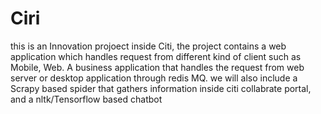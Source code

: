 # Ciri
this is an Innovation projoect inside Citi, the project contains a web application which handles request from different kind of client
such as Mobile, Web. A business application that handles the request from web server or desktop application through redis MQ.
we will also include a Scrapy based spider that gathers information inside citi collabrate portal, and a nltk/Tensorflow based
chatbot

